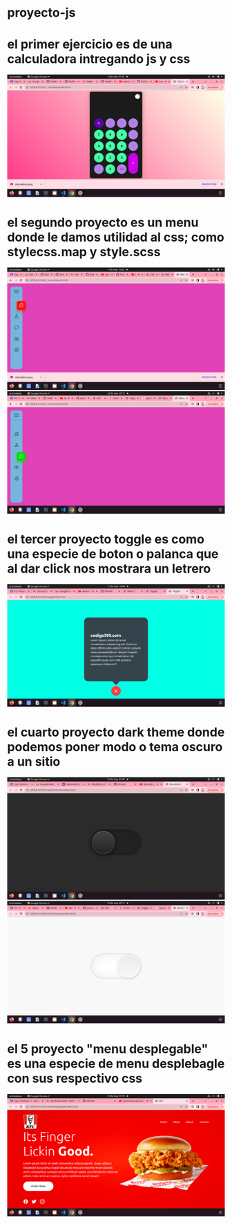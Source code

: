 # proyecto-js
# el primer ejercicio es de una calculadora intregando js y css 
<img src="img/capcalculadora.png">

# el segundo proyecto es un menu donde le damos utilidad al css; como stylecss.map y style.scss
<img src="img/capmenu.png">
<img src="img/proyecto2ejecutado.png">

# el tercer proyecto toggle es como una especie de boton o palanca que al dar click nos mostrara un letrero
<img src="img/capproyecto3.png">

# el cuarto proyecto dark theme donde podemos poner modo o tema oscuro a un sitio
<img src="img/capproyecto4.png">
<img src="img/capproyecto4blanco.png">


# el 5 proyecto "menu desplegable" es una especie de menu desplebagle con sus respectivo css 
<img src="img/proyecto5.png">